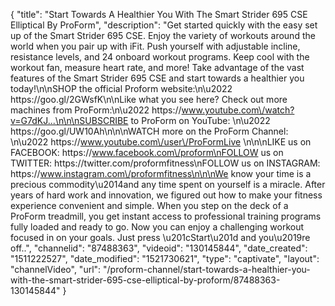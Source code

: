 {
    "title": "Start Towards A Healthier You With The Smart Strider 695 CSE Elliptical By ProForm",
    "description": "Get started quickly with the easy set up of the Smart Strider 695 CSE. Enjoy the variety of workouts around the world when you pair up with iFit. Push yourself with adjustable incline, resistance levels, and 24 onboard workout programs. Keep cool with the workout fan, measure heart rate, and more! Take advantage of the vast features of the Smart Strider 695 CSE and start towards a healthier you today!\n\nSHOP the official Proform website:\n\u2022 https:\/\/goo.gl\/2GWsfK\n\nLike what you see here? Check out more machines from ProForm:\n\u2022 https:\/\/www.youtube.com\/watch?v=G7dKJ...\n\n\nSUBSCRIBE to ProForm on YouTube: \n\u2022 https:\/\/goo.gl\/UW10Ah\n\n\nWATCH more on the ProForm Channel: \n\u2022 https:\/\/www.youtube.com\/user\/ProFormLive \n\n\nLIKE us on FACEBOOK: https:\/\/www.facebook.com\/proform\nFOLLOW us on TWITTER: https:\/\/twitter.com\/proformfitness\nFOLLOW us on INSTAGRAM: https:\/\/www.instagram.com\/proformfitness\n\n\nWe know your time is a precious commodity\u2014and any time spent on yourself is a miracle. After years of hard work and innovation, we figured out how to make your fitness experience convenient and simple. When you step on the deck of a ProForm treadmill, you get instant access to professional training programs fully loaded and ready to go. Now you can enjoy a challenging workout focused in on your goals. Just press \u201cStart\u201d and you\u2019re off..",
    "channelid": "87488363",
    "videoid": "130145844",
    "date_created": "1511222527",
    "date_modified": "1521730621",
    "type": "captivate",
    "layout": "channelVideo",
    "url": "\/proform-channel\/start-towards-a-healthier-you-with-the-smart-strider-695-cse-elliptical-by-proform\/87488363-130145844"
}